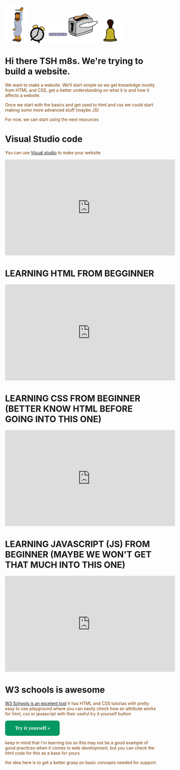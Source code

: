 <html>
    <head>
        <link href='https://fonts.googleapis.com/css?family=Source+Sans+Pro' rel='stylesheet' type='text/css'>
        <title>
            IT'S MY FIRST WEBSITE.
        </title>
        <style>
            p{
                color: rgb(121, 59, 2);         
            }
            .button {
                background-color: #059862; /* Green */
                border: none;
                color: white;
                font-weight: bold;
                font-family: Source Sans Pro;
                padding: 15px 32px;
                text-align: center;
                text-decoration: none;
                display: inline-block;
                font-size: 17px;
                border-radius: 0.5em;
            }        
            .gif {
                max-height: 8rem;
            }
            .secreto {
                display: none;
            }
        </style>
    </head>
    <body>
        <div><IMG SRC="images/jebusDance.gif" class="gif"> <IMG SRC="images/reloj_60px1.gif" class="gif"><IMG SRC="images/gusano_60px1.gif" class="gif"><IMG SRC="images/tostadora_100px1.gif" class="gif"><IMG SRC="images/campana_80px1.gif" class="gif"></div>
        <h1>Hi there TSH m8s. We're trying to build a website.</h1>
        <p>We want to make a website. We’ll start simple so we get knowledge mostly from HTML and CSS,  
        get a better understanding on what it is and how it affects a website. </p>
        <p>Once we start with the basics and get used to html and css we could start making some more advanced stuff (maybe JS)</p>
        <p>For now, we can start using the next resources</p>
        <h1>Visual Studio code</h1>
        <p>You can use <a href="https://code.visualstudio.com/" target="_blank">Visual studio</a> to make your website</p>
        <iframe width="560" height="315" src="https://www.youtube.com/embed/VqCgcpAypFQ" title="YouTube video player" frameborder="0" allow="accelerometer; autoplay; clipboard-write; encrypted-media; gyroscope; picture-in-picture" allowfullscreen></iframe>
        <h1>LEARNING HTML FROM BEGGINNER</h1>
        <iframe width="560" height="315" src="https://www.youtube.com/embed/UB1O30fR-EE" title="YouTube video player" frameborder="0" allow="accelerometer; autoplay; clipboard-write; encrypted-media; gyroscope; picture-in-picture" allowfullscreen></iframe>
        <h1>LEARNING CSS FROM BEGINNER (BETTER KNOW HTML BEFORE GOING INTO THIS ONE)</h1>
        <iframe width="560" height="315" src="https://www.youtube.com/embed/yfoY53QXEnI" title="YouTube video player" frameborder="0" allow="accelerometer; autoplay; clipboard-write; encrypted-media; gyroscope; picture-in-picture" allowfullscreen></iframe>
        <h1>LEARNING JAVASCRIPT (JS) FROM BEGINNER (MAYBE WE WON'T GET THAT MUCH INTO THIS ONE)</h1>
        <iframe width="560" height="315" src="https://www.youtube.com/embed/hdI2bqOjy3c" title="YouTube video player" frameborder="0" allow="accelerometer; autoplay; clipboard-write; encrypted-media; gyroscope; picture-in-picture" allowfullscreen></iframe>
        <h1>W3 schools is awesome</h1>
        <p>
            <a href="https://www.w3schools.com/" target="_blank">
            W3 Schools is an excelent tool</a> It has HTML and CSS tutorias with pretty easy to use playground where you can easily check 
            how an attribute works for html, css or javascript with their useful try it yourself button
        </p>
        <a href="https://www.w3schools.com/css/tryit.asp?filename=trycss_buttons_basic" class="button" target="_blank">Try it yourself »</a>
        <p>keep in mind that i'm learning too so this may not be a good example of good practices when it comes to web development, but you can check the html code for this as a base for yours</p>
        <a class="secreto">it's an awful example actually</a>
        <p>the idea here is to get a better grasp on basic concepts needed for support.</p>
    </body>
</html>

